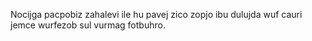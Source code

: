Nocijga pacpobiz zahalevi ile hu pavej zico zopjo ibu dulujda wuf cauri jemce wurfezob sul vurmag fotbuhro.